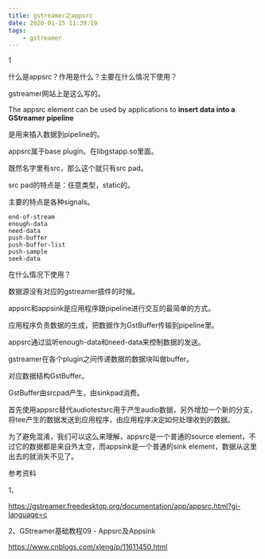 ```yaml
---
title: gstreamer之appsrc
date: 2020-01-15 11:39:19
tags:
	- gstreamer
---
```


1

什么是appsrc？作用是什么？主要在什么情况下使用？

gstreamer网站上是这么写的。

The appsrc element can be used by applications to **insert data into a GStreamer pipeline**

是用来插入数据到pipeline的。

appsrc属于base plugin。在libgstapp.so里面。

既然名字里有src，那么这个就只有src pad。

src pad的特点是：任意类型，static的。

主要的特点是各种signals。

```
end-of-stream
enough-data
need-data
push-buffer
push-buffer-list
push-sample
seek-data
```

在什么情况下使用？

数据源没有对应的gstreamer插件的时候。

appsrc和appsink是应用程序跟pipeline进行交互的最简单的方式。

应用程序负责数据的生成，把数据作为GstBuffer传输到pipeline里。

appsrc通过监听enough-data和need-data来控制数据的发送。



gstreamer在各个plugin之间传递数据的数据块叫做buffer。

对应数据结构GstBuffer。

GstBuffer由srcpad产生，由sinkpad消费。

首先使用appsrc替代audiotestsrc用于产生audio数据，另外增加一个新的分支，将tee产生的数据发送到应用程序，由应用程序决定如何处理收到的数据。

为了避免混淆，我们可以这么来理解，appsrc是一个普通的source element，不过它的数据都是来自外太空，而appsink是一个普通的sink element，数据从这里出去的就消失不见了。



参考资料

1、

https://gstreamer.freedesktop.org/documentation/app/appsrc.html?gi-language=c

2、GStreamer基础教程09 - Appsrc及Appsink

https://www.cnblogs.com/xleng/p/11611450.html